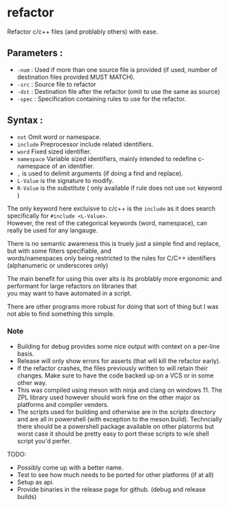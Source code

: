 # refactor

Refactor c/c++ files (and problably others) with ease.

## Parameters : 

* `-num` : Used if more than one source file is provided (if used, number of destination files provided MUST MATCH).
* `-src` : Source file to refactor
* `-dst` : Destination file after the refactor (omit to use the same as source)
* `-spec` : Specification containing rules to use for the refactor.

## Syntax : 

* `not` Omit word or namespace.
* `include` Preprocessor include <file> related identifiers.
* `word` Fixed sized identifier.
* `namespace` Variable sized identifiers, mainly intended to redefine c-namespace of an identifier.
* `,` is used to delimit arguments (if doing a find and replace).
* `L-Value` is the signature to modify.
* `R-Value` is the substitute ( only available if rule does not use `not` keyword )

The only keyword here excluisve to c/c++ is the `include` as it does search specifically for `#include <L-Value>`.  
However, the rest of the categorical keywords (word, namespace), can really be used for any langauge.

There is no semantic awareness this is truely just a simple find and replace, but with some filters specifiable, and  
words/namespaces only being restricted to the rules for C/C++ identifiers (alphanumeric or underscores only)

The main benefit for using this over alts is its problably more ergonomic and performant for large refactors on libraries that  
you may want to have automated in a script.

There are other programs more robust for doing that sort of thing but I was not able to find something this simple.

### Note

* Building for debug provides some nice output with context on a per-line basis.  
* Release will only show errors for asserts (that will kill the refactor early).  
* If the refactor crashes, the files previously written to will retain their changes.
Make sure to have the code backed up on a VCS or in some other way.
* This was compiled using meson with ninja and clang on windows 11. The ZPL library used however should work fine on the other major os platforms and compiler venders.
* The scripts used for building and otherwise are in the scripts directory and are all in powershell (with exception to the meson.build). Techncially there should be a powershell package available on other platorms but worst case it should be pretty easy to port these scripts to w/e shell script you'd perfer.

TODO:  

* Possibly come up with a better name.
* Test to see how much needs to be ported for other platforms (if at all)
* Setup as api.
* Provide binaries in the release page for github. (debug and release builds)

